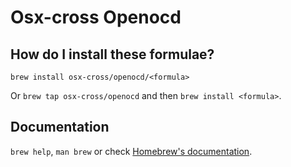 # Osx-cross Openocd

## How do I install these formulae?

`brew install osx-cross/openocd/<formula>`

Or `brew tap osx-cross/openocd` and then `brew install <formula>`.

## Documentation

`brew help`, `man brew` or check [Homebrew's documentation](https://docs.brew.sh).
